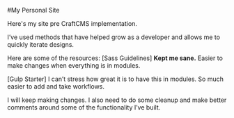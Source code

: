 #My Personal Site

Here's my site pre CraftCMS implementation.

I’ve used methods that have helped grow as a developer and allows me to quickly iterate designs.

Here are some of the resources:
[Sass Guidelines] **Kept me sane.** Easier to make changes when everything is in modules.

[Gulp Starter] I can’t stress how great it is to have this in modules. So much easier to add and take workflows.

I will keep making changes. I also need to do some cleanup and make better comments around some of the functionality I’ve built.

